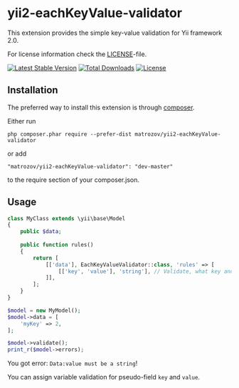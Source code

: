 # yii2-eachKeyValue-validator
This extension provides the simple key-value validation for Yii framework 2.0.

For license information check the [LICENSE](LICENSE.md)-file.

[![Latest Stable Version](https://poser.pugx.org/matrozov/yii2-eachKeyValue-validator/v/stable.png)](https://packagist.org/packages/matrozov/yii2-eachKeyValue-validator)
[![Total Downloads](https://poser.pugx.org/matrozov/yii2-eachKeyValue-validator/downloads.png)](https://packagist.org/packages/matrozov/yii2-eachKeyValue-validator)
[![License](https://poser.pugx.org/matrozov/yii2-eachKeyValue-validator/license)](https://packagist.org/packages/matrozov/yii2-eachKeyValue-validator)

## Installation

The preferred way to install this extension is through [composer](http://getcomposer.org/download/).

Either run
```
php composer.phar require --prefer-dist matrozov/yii2-eachKeyValue-validator
```

or add

```
"matrozov/yii2-eachKeyValue-validator": "dev-master"
```

to the require section of your composer.json.

## Usage


```php
class MyClass extends \yii\base\Model
{
    public $data;
    
    public function rules()
    {
        return [
            [['data'], EachKeyValueValidator::class, 'rules' => [
                [['key', 'value'], 'string'], // Validate, what key and value must be string.
            ]],
        ];
    }
}

$model = new MyModel();
$model->data = [
    'myKey' => 2,
];

$model->validate();
print_r($model->errors);
```
You got error: `Data:value must be a string`!

You can assign variable validation for pseudo-field `key` and `value`.